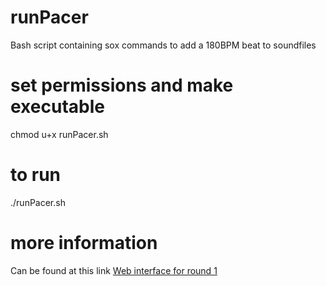 # runPacer
Bash script containing sox commands to add a 180BPM beat to soundfiles 

# set permissions and make executable
chmod u+x runPacer.sh

# to run
./runPacer.sh

# more information
Can be found at this link
[Web interface for round 1](https:// "round 1")
